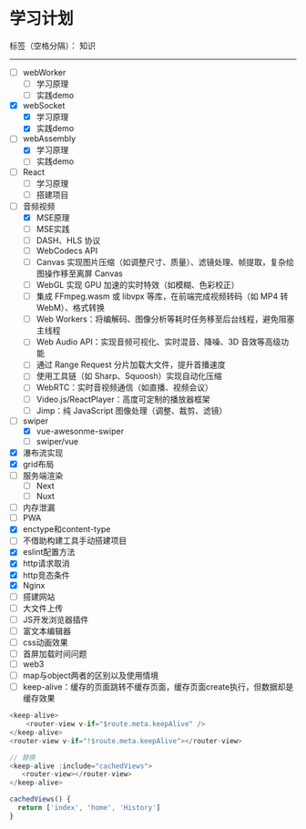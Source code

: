﻿# 学习计划

标签（空格分隔）： 知识

---

- [ ] webWorker
  - [ ] 学习原理
  - [ ] 实践demo
- [x] webSocket
  - [x] 学习原理
  - [x] 实践demo 
- [ ] webAssembly
  - [x] 学习原理
  - [ ] 实践demo
- [ ] React
  - [ ] 学习原理
  - [ ] 搭建项目 
- [ ] 音频视频
  - [x] MSE原理
  - [ ] MSE实践
  - [ ] DASH、HLS 协议
  - [ ] WebCodecs API
  - [ ] Canvas 实现图片压缩（如调整尺寸、质量）、滤镜处理、帧提取，复杂绘图操作移至离屏 Canvas
  - [ ] WebGL 实现 GPU 加速的实时特效（如模糊、色彩校正）
  - [ ] 集成 FFmpeg.wasm 或 libvpx 等库，在前端完成视频转码（如 MP4 转 WebM）、格式转换
  - [ ] Web Workers：将编解码、图像分析等耗时任务移至后台线程，避免阻塞主线程
  - [ ] Web Audio API：实现音频可视化、实时混音、降噪、3D 音效等高级功能
  - [ ] 通过 Range Request 分片加载大文件，提升首播速度
  - [ ] 使用工具链（如 Sharp、Squoosh）实现自动化压缩
  - [ ] WebRTC：实时音视频通信（如直播、视频会议）
  - [ ] Video.js/ReactPlayer：高度可定制的播放器框架
  - [ ] Jimp：纯 JavaScript 图像处理（调整、裁剪、滤镜）
- [ ] swiper
  - [x] vue-awesonme-swiper
  - [ ] swiper/vue
- [x] 瀑布流实现
- [x] grid布局
- [ ] 服务端渲染
  - [ ] Next
  - [ ] Nuxt
- [ ] 内存泄漏
- [ ] PWA
- [x] enctype和content-type
- [ ] 不借助构建工具手动搭建项目
- [x] eslint配置方法
- [x] http请求取消
- [x] http竞态条件
- [x] Nginx
- [ ] 搭建网站
- [ ] 大文件上传
- [ ] JS开发浏览器插件
- [ ] 富文本编辑器
- [ ] css动画效果
- [ ] 首屏加载时间问题
- [ ] web3
- [ ] map与object两者的区别以及使用情境
- [ ] keep-alive：缓存的页面跳转不缓存页面，缓存页面create执行，但数据却是缓存效果
```javascript
<keep-alive>
    <router-view v-if="$route.meta.keepAlive" />
</keep-alive>
<router-view v-if="!$route.meta.keepAlive"></router-view>

// 替换
<keep-alive :include="cachedViews">
   <router-view></router-view>
</keep-alive>

cachedViews() {
  return ['index', 'home', 'History']
}
```